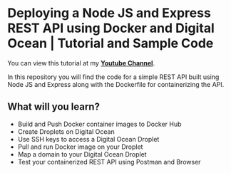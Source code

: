 # Deploying a Node JS and Express REST API using Docker and Digital Ocean | Tutorial and Sample Code

You can view this tutorial at my [**Youtube Channel**](https://www.youtube.com/watch?v=RSI3v5YzPbc).

In this repository you will find the code for a simple REST API built using Node JS and Express along with the Dockerfile for containerizing the API. 

## What will you learn?

- Build and Push Docker container images to Docker Hub
- Create Droplets on Digital Ocean
- Use SSH keys to access a Digital Ocean Droplet
- Pull and run Docker image on your Droplet 
- Map a domain to your Digital Ocean Droplet  
- Test your containerized REST API using Postman and Browser
